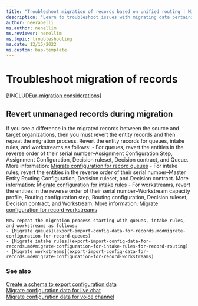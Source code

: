 ```yaml
---
title: "Troubleshoot migration of records based on unified routing | MicrosoftDocs"
description: "Learn to troubleshoot issues with migrating data pertaining to records enabled for unified routing from source to target environments in Omnichannel for Customer Service."
author: neeranelli
ms.author: nenellim
ms.reviewer: nenellim
ms.topic: troubleshooting
ms.date: 12/15/2022
ms.custom: bap-template
---
```


# Troubleshoot migration of records

[!INCLUDE[ur-migration considerations](../includes/cc-ur-migration-considerations.md)]


## Revert unmanaged records during migration

If you see a difference in the migrated records between the source and target organizations, then you must revert the entity records and then repeat the migration process. Revert the entity records for queues, intake rules, and workstreams as follows:
    - For queues, revert the entities in the reverse order of their serial number&ndash;Assignment Configuration Step, Assignment Configuration, Decision ruleset, Decision contract, and Queue. More information: [Migrate configuration for record queues](export-import-config-data-for-records.md#migrate-configuration-for-record-queues)
    - For intake rules, revert the entities in the reverse order of their serial number&ndash;Master Entity Routing Configuration, Decision ruleset, and Decision contract. More information: [Migrate configuration for intake rules](export-import-config-data-for-records.md#migrate-configuration-for-intake-rules-for-record-routing)
    - For workstreams, revert the entities in the reverse order of their serial number&ndash;Workstream capacity profile, Routing configuration step, Routing configuration, Decision ruleset, Decision contract, and Workstream. More information: [Migrate configuration for record workstreams](export-import-config-data-for-records.md#migrate-configuration-for-record-workstreams)
    
    Now repeat the migration process starting with queues, intake rules, and workstreams as follows:
    - [Migrate queues](export-import-config-data-for-records.md#migrate-configuration-for-record-queues)
    - [Migrate intake rules](export-import-config-data-for-records.md#migrate-configuration-for-intake-rules-for-record-routing)
    - [Migrate workstreams](export-import-config-data-for-records.md#migrate-configuration-for-record-workstreams)

### See also

[Create a schema to export configuration data](/power-platform/admin/create-schema-export-configuration-data)  
[Migrate configuration data for live chat](migrate-config-data-for-live-chat.md)  
[Migrate configuration data for voice channel](migrate-config-data-for-voice-channel.md)   